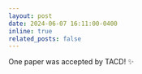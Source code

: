 ```yaml
---
layout: post
date: 2024-06-07 16:11:00-0400
inline: true
related_posts: false
---
```


One paper was accepted by TACD! :sparkles:
